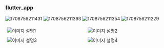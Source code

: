 ### flutter_app
![1708756211431](https://github.com/JinhoMo/OCR_Project/assets/82569171/2c18399c-8986-4575-9e90-59095b954da1)
![1708756211393](https://github.com/JinhoMo/OCR_Project/assets/82569171/550c3dff-8e66-418c-b99d-8273cbe60d73)
![1708756211354](https://github.com/JinhoMo/OCR_Project/assets/82569171/c055c629-ae1a-42dc-adc3-5fdefd02a928)
![1708756211229](https://github.com/JinhoMo/OCR_Project/assets/82569171/cfad3592-54b2-45bb-9523-3f1f13058d41)

<div style="display:flex;">
    <div style="flex:1; padding:5px;">
        <img src="https://github.com/JinhoMo/OCR_Project/assets/82569171/2c18399c-8986-4575-9e90-59095b954da1" alt="이미지 설명1">
    </div>
    <div style="flex:1; padding:5px;">
        <img src="https://github.com/JinhoMo/OCR_Project/assets/82569171/550c3dff-8e66-418c-b99d-8273cbe60d73" alt="이미지 설명2">
    </div>
</div>
<div style="display:flex;">
    <div style="flex:1; padding:5px;">
        <img src="https://github.com/JinhoMo/OCR_Project/assets/82569171/c055c629-ae1a-42dc-adc3-5fdefd02a928" alt="이미지 설명3">
    </div>
    <div style="flex:1; padding:5px;">
        <img src="https://github.com/JinhoMo/OCR_Project/assets/82569171/cfad3592-54b2-45bb-9523-3f1f13058d41" alt="이미지 설명4">
    </div>
</div>
